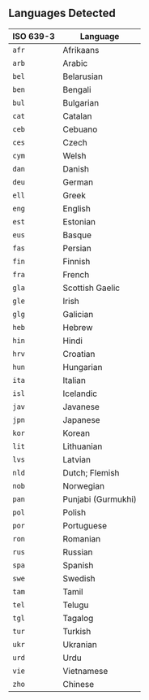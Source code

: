 ## Languages Detected

| ISO 639-3       | Language               |
|-----------------|------------------------|
| `afr`           | Afrikaans              |
| `arb`           | Arabic                 |
| `bel`           | Belarusian             |
| `ben`           | Bengali                |
| `bul`           | Bulgarian              |
| `cat`           | Catalan                |
| `ceb`           | Cebuano                |
| `ces`           | Czech                  |
| `cym`           | Welsh                  |
| `dan`           | Danish                 |
| `deu`           | German                 |
| `ell`           | Greek                  |
| `eng`           | English                |
| `est`           | Estonian               |
| `eus`           | Basque                 |
| `fas`           | Persian                |
| `fin`           | Finnish                |
| `fra`           | French                 |
| `gla`           | Scottish Gaelic        |
| `gle`           | Irish                  |
| `glg`           | Galician               |
| `heb`           | Hebrew                 |
| `hin`           | Hindi                  |
| `hrv`           | Croatian               |
| `hun`           | Hungarian              |
| `ita`           | Italian                |
| `isl`           | Icelandic              |
| `jav`           | Javanese               |
| `jpn`           | Japanese               |
| `kor`           | Korean                 |
| `lit`           | Lithuanian             |
| `lvs`           | Latvian                |
| `nld`           | Dutch; Flemish         |
| `nob`           | Norwegian              |
| `pan`           | Punjabi (Gurmukhi)     |
| `pol`           | Polish                 |
| `por`           | Portuguese             |
| `ron`           | Romanian               |
| `rus`           | Russian                |
| `spa`           | Spanish                |
| `swe`           | Swedish                |
| `tam`           | Tamil                  |
| `tel`           | Telugu                 |
| `tgl`           | Tagalog                |
| `tur`           | Turkish                |
| `ukr`           | Ukranian               |
| `urd`           | Urdu                   |
| `vie`           | Vietnamese             |
| `zho`           | Chinese                |
